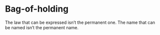 # Bag-of-holding
The law that can be expressed isn’t the permanent one. The name that can be named isn’t the permanent name.
